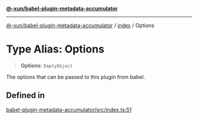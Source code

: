 [**@-xun/babel-plugin-metadata-accumulator**](../../README.md)

***

[@-xun/babel-plugin-metadata-accumulator](../../README.md) / [index](../README.md) / Options

# Type Alias: Options

> **Options**: `EmptyObject`

The options that can be passed to this plugin from babel.

## Defined in

[babel-plugin-metadata-accumulator/src/index.ts:51](https://github.com/Xunnamius/xscripts/blob/08b8dd169c5f24bef791b640ada35bc11e6e6e8e/packages/babel-plugin-metadata-accumulator/src/index.ts#L51)
